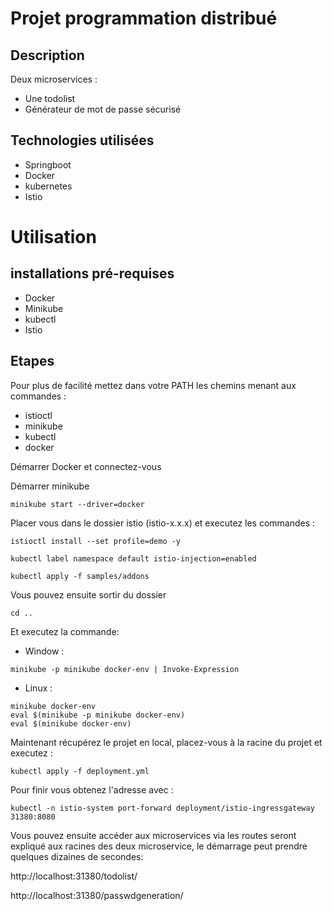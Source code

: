# Projet programmation distribué

## Description
Deux microservices : 
- Une todolist
- Générateur de mot de passe sécurisé

## Technologies utilisées
- Springboot
- Docker
- kubernetes
- Istio

# Utilisation

## installations pré-requises
- Docker
- Minikube
- kubectl
- Istio

## Etapes
Pour plus de facilité mettez dans votre PATH les chemins menant aux commandes :
- istioctl
- minikube
- kubectl
- docker

Démarrer Docker et connectez-vous

Démarrer minikube
```
minikube start --driver=docker
```
Placer vous dans le dossier istio (istio-x.x.x) et executez les commandes :
```
istioctl install --set profile=demo -y
```
```
kubectl label namespace default istio-injection=enabled
```
```
kubectl apply -f samples/addons
```
Vous pouvez ensuite sortir du dossier
```
cd ..
```
Et executez la commande:
- Window :
```
minikube -p minikube docker-env | Invoke-Expression
```
- Linux :
```
minikube docker-env
eval $(minikube -p minikube docker-env)
eval $(minikube docker-env)  
```
Maintenant récupérez le projet en local, placez-vous à la racine du projet et executez :
```
kubectl apply -f deployment.yml
```
Pour finir vous obtenez l'adresse avec :
```
kubectl -n istio-system port-forward deployment/istio-ingressgateway 31380:8080
```
Vous pouvez ensuite accéder aux microservices via les routes seront expliqué aux racines des deux microservice, le démarrage peut prendre quelques dizaines de secondes:

http://localhost:31380/todolist/

http://localhost:31380/passwdgeneration/




